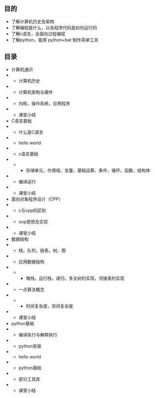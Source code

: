 <!--
 * @Author: caizehui 905718992@qq.com
 * @Date: 2024-12-22 19:01:19
 * @LastEditors: caizehui 905718992@qq.com
 * @LastEditTime: 2025-01-05 17:41:13
 * @Description: 
 * 
-->

## 目的

- 了解计算机历史及架构
- 了解编程是什么，以及程序代码是如何运行的
- 了解c语言，会面向过程编程
- 了解python，能用 python+bat 制作简单工具

## 目录

- 计算机通识
- - 计算机历史
- - 计算机架构与硬件
- - 内核，操作系统，应用程序
- - 课堂小结
- C语言基础
- - 什么是C语言
- - hello world
- - c语言基础
- - - 存储单元，作用域，变量，基础运算，条件，循环，函数，结构体
- - 编译运行
- - 课堂小结
- 面向对象程序设计（CPP）
- - c与cpp的区别
- - oop思想及实现
- - 课堂小结
- 数据结构
- - 栈，队列，链表，树，图
- - 应用数据结构
- - - 堆栈，运行栈，递归，多叉树的实现，邻接表的实现
- - 一点算法概念
- - - 时间复杂度，空间复杂度
- - 课堂小结
- python基础
- - 编译执行与解释执行
- - python安装
- - hello world
- - python基础
- - 部分工具库
- - 课堂小结
